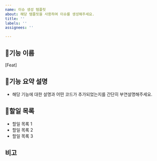 ```yaml
---
name: 이슈 생성 템플릿
about: 해당 템플릿을 사용하여 이슈를 생성해주세요.
title: ''
labels: ''
assignees: ''

---
```


## 🍎기능 이름
[Feat] 

## 🍎기능 요약 설명
- 해당 기능에 대한 설명과 어떤 코드가 추가되었는지를 간단히 부연설명해주세요.

## 🎯할일 목록
- 할일 목록 1
- 할일 목록 2
- 할일 목록 3

## 비고
